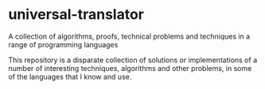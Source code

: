 # universal-translator
A collection of algorithms, proofs, technical problems and techniques in a range of programming languages

This repository is a disparate collection of solutions or implementations of a number of interesting techniques, algorithms and other problems, in some of the languages that I know and use.
